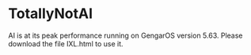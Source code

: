 # TotallyNotAI
AI is at its peak performance running on GengarOS version 5.63. Please download the file IXL.html to use it.
